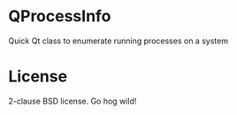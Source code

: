 # QProcessInfo
Quick Qt class to enumerate running processes on a system

# License
2-clause BSD license. Go hog wild!
